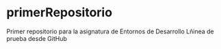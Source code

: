 # primerRepositorio
Primer repositorio para la asignatura de Entornos de Desarrollo
Lñinea de prueba desde GitHub
